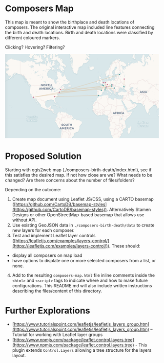 # Composers Map

This map is meant to show the birthplace and death locations of composers. The original interactive map included line features connecting the birth and death locations. Birth and death locations were classified by different coloured markers.

Clicking? Hovering? Filtering?

![Original CARTO composers map](composers-carto.png)

# Proposed Solution

Starting with qgis2web map (./composers-birth-death/index.html), see if this satisfies the desired map. If not how close are we? What needs to be changed? Are there concerns about the number of files/folders?

Depending on the outcome:

1. Create map document using Leaflet JS/CSS, using a CARTO basemap ([https://github.com/CartoDB/basemap-styles](https://github.com/CartoDB/basemap-styles)). Alternatively Stamen Designs or other OpenStreetMap-based basemap that allows use without API.
2. Use existing GeoJSON data in `./composers-birth-death/data` to create new layers for each composer.
3. Test and implement Leaflet layer controls ([https://leafletjs.com/examples/layers-control/](https://leafletjs.com/examples/layers-control/)). These should:

- display all composers on map load
- have options to displate one or more selected composers from a list, or none.

4. Add to the resulting `composers-map.html` file inline comments inside the `<html>` and `<script>` tags to indicate where and how to make future configurations. This README.md will also include written instructions describing the files/content of this directory.

# Further Explorations

- [https://www.tutorialspoint.com/leafletjs/leafletjs_layers_group.htm](https://www.tutorialspoint.com/leafletjs/leafletjs_layers_group.htm) – Tutorial for working with Leaflet layer groups
- [https://www.npmjs.com/package/leaflet.control.layers.tree](https://www.npmjs.com/package/leaflet.control.layers.tree) - This plugin extends `Control.Layers` allowing a tree structure for the layers layout.
